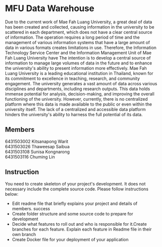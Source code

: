 # MFU Data Warehouse

Due to the current work of Mae Fah Luang University, a great deal of data has been created and collected, causing information in the university to be scattered in each department, which does not have a clear central source of information. The operation requires a long period of time and the management of various information systems that have a large amount of data in various formats creates limitations in use. Therefore, the Information Technology Service Center and the Information Management Unit of Mae Fah Luang University have The intention is to develop a central source of information to manage large volumes of data in the future and to enhance the university's ability to present information more effectively.
Mae Fah Luang University is a leading educational institution in Thailand, known for its commitment to excellence in teaching, research, and community engagement. The university generates a vast amount of data across various disciplines and departments, including research outputs. This data holds immense potential for analysis, decision-making, and improving the overall functioning of the university. However, currently, there is no centralized platform where this data is made available to the public or even within the university itself. The lack of a centralized and accessible data platform hinders the university's ability to harness the full potential of its data.

## Members

6431503002 Kitsanapong Warit\
6431503026 Thaweesap Saibua\
6431503108 Sunisa Kongnarong\
6431503116 Chuming Lin

## Instruction
You need to create skeleton of your project's development. It does not necessary include the complete source code. Please follow instructions below:
- Edit readme file that briefly explains your project and details of members.​ success
- Create folder structure and some source code to prepare for development
- Decide what features to roll out and who is responsible for it.​ Create branches for each feature. Explain each feature in Readme file in their own branch​ 
- Create Docker file for your deployment of your application 
